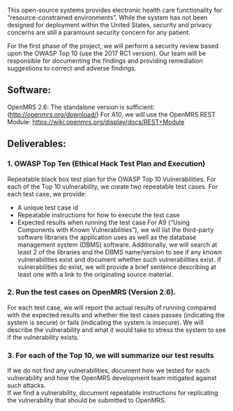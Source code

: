 This open-source systems provides electronic health care functionality for “resource-constrained environments”.   While the system has not been designed for deployment within the United States, security and privacy concerns are still a paramount security concern for any patient.

For the first phase of the project, we will perform a security review based upon the OWASP Top 10 (use the 2017 RC1 version).  Our team will be responsible for documenting the findings and providing remediation suggestions to correct and adverse findings. 

## Software:
OpenMRS 2.6:  The standalone version is sufficient: (http://openmrs.org/download/)
For A10, we will use the OpenMRS REST Module: https://wiki.openmrs.org/display/docs/REST+Module

## Deliverables:<br/>
### 1. OWASP Top Ten (Ethical Hack Test Plan and Execution)<br/>
Repeatable black box test plan for the OWASP Top 10 Vulnerabilities.  For each of the Top 10 vulnerability, we create two repeatable test cases.  For each test case, we provide:
* A unique test case id
* Repeatable instructions for how to execute the test case
* Expected results when running the test case
For A9 (“Using Components with Known Vulnerabilities”), we will list the third-party software libraries the application uses as well as the database management system (DBMS) software.  Additionally, we will search at least 2 of the libraries and the DBMS name/version to see if any known vulnerabilities exist and document whether such vulnerabilities exist.  If vulnerabilities do exist, we will provide a brief sentence describing at least one with a link to the originating source material.

### 2. Run the test cases on OpenMRS (Version 2.6).<br/>
For each test case, we will report the actual results of running compared with the expected results and whether the test cases passes (indicating the system is secure) or fails (indicating the system is insecure).  We will describe the vulnerability and what it would take to stress the system to see if the vulnerability exists.  

### 3. For each of the Top 10, we will summarize our test results<br/>
If we do not find any vulnerabilities, document how we tested for each vulnerability and how the OpenMRS development team mitigated against such attacks.  
If we find a vulnerability, document repeatable instructions for replicating the vulnerability that should be submitted to OpenMRS.
